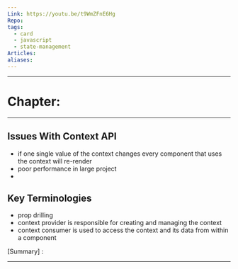 ```yaml
---
Link: https://youtu.be/t9WmZFnE6Hg
Repo: 
tags:
  - card
  - javascript
  - state-management
Articles: 
aliases:
---
```


___
# Chapter: 
___

## Issues With Context API

- if one single value of the context changes every component that uses the context will re-render
- poor performance in large project
- 
## Key Terminologies

- prop drilling
- context provider is responsible for creating and managing the context
- context consumer is used to access the context and its data from within a component

[Summary] : 

___